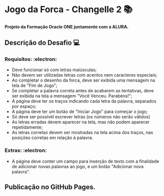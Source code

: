 #  Jogo da Forca - Changelle 2  :books:

#### Projeto da Formação Oracle ONE  juntamente com a ALURA.

## Descrição do Desafio :computer:

### Requisitos: :electron:
- Deve funcionar só com letras maiúsculas;
- Não devem ser utilizadas letras com acentos nem caracteres especiais;
- Ao completar o desenho da forca, deve ser exibida uma mensagem na tela de "Fim de Jogo";
- Se completar a palavra correta antes de acabarem as tentativas, deve ser exibida na tela a mensagem "Você Venceu. Parabéns!";
- A página deve ter os traços indicando cada letra da palavra, separados por espaço;
- A página deve ter um botão de "Iniciar Jogo" para começar o jogo;
- Só deve ser possívél escrever letras (os números não serão válidos)
- As letras erradas devem aparecer na tela, mas não podem aparecer repetidamente;
- As letras corretas devem ser mostradas na tela acima dos traços, nas posições corretas em relação à palavra.

###  Extras: :electron:
- A página deve conter um campo para inserção de texto com a finalidade de adicionar novas palavras ao jogo, e um botão "Adicionar nova palavra".

## Publicação no GitHub Pages.
